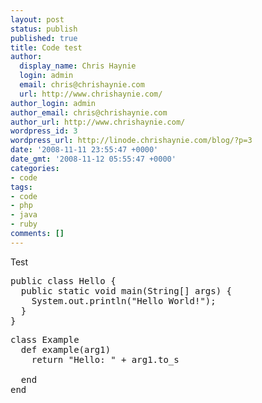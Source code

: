 ```yaml
---
layout: post
status: publish
published: true
title: Code test
author:
  display_name: Chris Haynie
  login: admin
  email: chris@chrishaynie.com
  url: http://www.chrishaynie.com/
author_login: admin
author_email: chris@chrishaynie.com
author_url: http://www.chrishaynie.com/
wordpress_id: 3
wordpress_url: http://linode.chrishaynie.com/blog/?p=3
date: '2008-11-11 23:55:47 +0000'
date_gmt: '2008-11-12 05:55:47 +0000'
categories:
- code
tags:
- code
- php
- java
- ruby
comments: []
---
```

<p>Test</p>
<p>
<pre lang="java">public class Hello {
  public static void main(String[] args) {
    System.out.println("Hello World!");
  }
}
</pre>
</p>
<p>
<pre lang="ruby">class Example
  def example(arg1)
    return "Hello: " + arg1.to_s<br />
  end
end
</pre>
</p>
